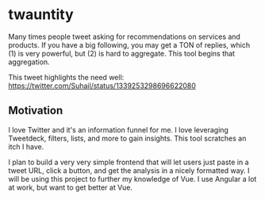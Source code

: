 # twauntity

Many times people tweet asking for recommendations on services and products. If you have a big following, you may get a TON of replies, which (1) is very powerful, but (2) is hard to aggregate. This tool begins that aggregation. 

This tweet highlights the need well: https://twitter.com/Suhail/status/1339253298696622080

## Motivation
I love Twitter and it's an information funnel for me. I love leveraging Tweetdeck, filters, lists, and more to gain insights. This tool scratches an itch I have.

I plan to build a very very simple frontend that will let users just paste in a tweet URL, click a button, and get the analysis in a nicely formatted way. I will be using this project to further my knowledge of Vue. I use Angular a lot at work, but want to get better at Vue.
